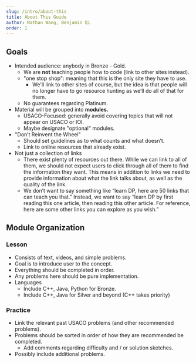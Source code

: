 ```yaml
---
slug: /intro/about-this
title: About This Guide
author: Nathan Wang, Benjamin Qi
order: 1
---
```


## Goals

 - Intended audience: anybody in Bronze - Gold.
   - We are **not** teaching people how to code (link to other sites instead).
   - "one stop shop": meaning that this is the only site they have to use. 
     - We'll link to other sites of course, but the idea is that people will no longer have to go resource hunting as we’ll do all of that for them. 
   - No guarantees regarding Platinum.
 - Material will be grouped into **modules.**
   - USACO-Focused: generally avoid covering topics that will not appear on USACO or IOI.
   - Maybe designate "optional" modules.
 - "Don’t Reinvent the Wheel"
   - Should set guidelines as to what counts and what doesn’t.
   - Link to online resources that already exist.
 - Not just a collection of links
   - There exist plenty of resources out there. While we can link to all of them, we should not expect users to click through all of them to find the information they want. This means in addition to links we need to provide information about what the link talks about, as well as the quality of the link.
   - We don’t want to say something like “learn DP, here are 50 links that can teach you that.” Instead, we want to say “learn DP by first reading this one article, then reading this other article. For reference, here are some other links you can explore as you wish.”

## Module Organization

### Lesson

 - Consists of text, videos, and simple problems.
 - Goal is to introduce user to the concept.
 - Everything should be completed in order.
 - Any problems here should be pure implementation.
 - Languages
   - Include C++, Java, Python for Bronze.
   - Include C++, Java for Silver and beyond (C++ takes priority)

### Practice

 - Link the relevant past USACO problems (and other recommended problems). 
 - Problems should be sorted in order of how they are recommended be completed. 
   - Add comments regarding difficulty and / or solution sketches.
 - Possibly include additional problems.
